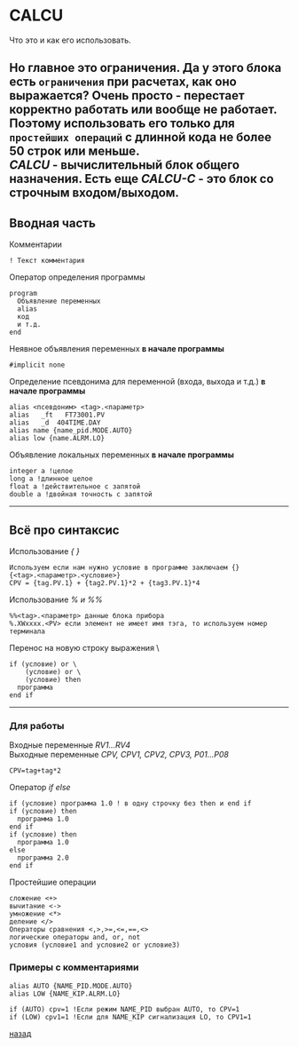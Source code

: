 # CALCU

Что это и как его использовать.

Но главное это ограничения. Да у этого блока есть ``ограничения`` при расчетах, как оно выражается? Очень просто - перестает корректно работать или вообще не работает. Поэтому использовать его только для ``простейших операций`` с длинной кода **не более 50 строк** или меньше.<br>
*CALCU* - вычислительный блок общего назначения. Есть еще *CALCU-C* - это блок со строчным входом/выходом.
---
## Вводная часть
Комментарии
```
! Текст комментария
```
Оператор определения программы
```
program
  Объявление переменных
  alias
  код
  и т.д.  
end
```
Неявное объявления переменных **в начале программы**
```
#implicit none
```
Определение псевдонима для переменной (входа, выхода и т.д.) **в начале программы**
```
alias <псевдоним> <tag>.<параметр>
alias   _ft   FT73001.PV
alias   _d  404TIME.DAY
alias name {name_pid.MODE.AUTO}
alias low {name.ALRM.LO}
```
Объявление локальных переменных **в начале программы**
```
integer a !целое
long a !длинное целое
float a !действительное с запятой
double a !двойная точность с запятой
```

---
## Всё про синтаксис
Использование *{ }*
```
Используем если нам нужно условие в программе заключаем {}
{<tag>.<параметр>.<условие>}
CPV = {tag.PV.1} + {tag2.PV.1}*2 + {tag3.PV.1}*4
```
Использование *% и %%*
```
%%<tag>.<параметр> данные блока прибора
%.XWxxxx.<PV> если элемент не имеет имя тэга, то используем номер терминала
```
Перенос на новую строку выражения \
```
if (условие) or \
    (условие) or \
    (условие) then
  программа
end if
```

---
### Для работы
Входные переменные *RV1...RV4* <br>
Выходные переменные *CPV, CPV1, CPV2, CPV3, P01...P08*
```
CPV=tag+tag*2
```
Оператор *if else*
```
if (условие) программа 1.0 ! в одну строчку без then и end if
if (условие) then
  программа 1.0
end if
if (условие) then
  программа 1.0
else
  программа 2.0
end if
```
Простейшие операции
```
сложение <+>
вычитание <->
умножение <*>
деление </>
Операторы сравнения <,>,>=,<=,==,<>
логические операторы and, or, not
условия (условие1 and условие2 or условие3)
```
### Примеры с комментариями
```
alias AUTO {NAME_PID.MODE.AUTO}
alias LOW {NAME_KIP.ALRM.LO}

if (AUTO) cpv=1 !Если режим NAME_PID выбран AUTO, то CPV=1
if (LOW) cpv1=1 !Если для NAME_KIP сигнализация LO, то CPV1=1
```

[назад](../index.md)
